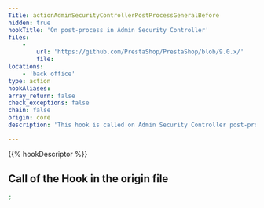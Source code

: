 ```yaml
---
Title: actionAdminSecurityControllerPostProcessGeneralBefore
hidden: true
hookTitle: 'On post-process in Admin Security Controller'
files:
    -
        url: 'https://github.com/PrestaShop/PrestaShop/blob/9.0.x/'
        file: 
locations:
    - 'back office'
type: action
hookAliases: 
array_return: false
check_exceptions: false
chain: false
origin: core
description: 'This hook is called on Admin Security Controller post-process before processing the General form'

---
```


{{% hookDescriptor %}}

## Call of the Hook in the origin file

```php
;
```
